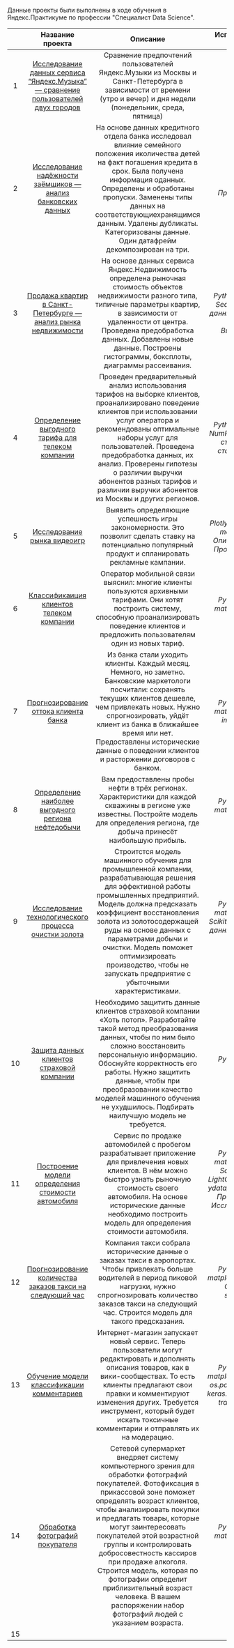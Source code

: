 Данные проекты были выполнены в ходе обучения в Яндекс.Практикуме по профессии "Специалист Data Science".

|    |                                               Название проекта                                               |                                                                                                                                                                                                                                                  	Описание                                                                                                                                                                                                                                                  |                                                                                             Используемые навыки и инструменты                                                                                              |
|:--:|:------------------------------------------------------------------------------------------------------------:|:-----------------------------------------------------------------------------------------------------------------------------------------------------------------------------------------------------------------------------------------------------------------------------------------------------------------------------------------------------------------------------------------------------------------------------------------------------------------------------------------------------------:|:--------------------------------------------------------------------------------------------------------------------------------------------------------------------------------------------------------------------------:|
| 1  | [Исследование данных сервиса “Яндекс.Музыка” — сравнение пользователей двух городов](https://clck.ru/357RC7) |                                                                                                                                                                   Сравнение предпочтений пользователей Яндекс.Музыки из Москвы и<br/> Санкт-Петербурга в зависимости от времени (утро и вечер) и дня недели (понедельник, среда, пятница)                                                                                                                                                                   |                                                                                                     *Python*, *Pandas*                                                                                                     |
| 2  |                       [Исследование надёжности заёмщиков — анализ банковских данных](https://clck.ru/357RQN)                       |                                                                              На основе данных кредитного отдела банка исследовал влияние семейного положения иколичества детей на факт погашения кредита в срок. Была получена информация оданных. Определены и обработаны пропуски. Заменены типы данных на соответствующиехранящимся данным. Удалены дубликаты. Категоризованы данные. Один датафрейм декомпозирован на три.                                                                              |                                                                                         *Python*, *Pandas*, *Предобработка данных*                                                                                         |
| 3  |                      [Продажа квартир в Санкт-Петербурге — анализ рынка недвижимости](https://clck.ru/357RQc)                      |                                                                                                     На основе данных сервиса Яндекс.Недвижимость определена рыночная стоимость объектов недвижимости разного типа, типичные параметры квартир, в зависимости от удаленности от центра. Проведена предобработка данных. Добавлены новые данные. Построены гистограммы, боксплоты, диаграммы рассеивания.                                                                                                     |                                               *Python*, *Pandas*, *Matplotlib*, *Seaborn*, *Предобработка данных*, *Исследовательский анализ данных*, *Визуализация данных*                                                |
| 4  |                            [Определение выгодного тарифа для телеком компании](https://clck.ru/357RQn)                             |                                                              Проведен предварительный анализ использования тарифов на выборке клиентов, проанализировано поведение клиентов при использовании услуг оператора и рекомендованы оптимальные наборы услуг для пользователей. Проведена предобработка данных, их анализ. Проверены гипотезы о различии выручки абонентов разных тарифов и различии выручки абонентов из Москвы и других регионов.                                                               |                                                      *Python*, *Pandas*, *Matplotlib*, *NumPy*, *SciPy*, *Описательная статистика*, *Проверка статистических гипотез*                                                      |
| 5  |                                       [Исследование рынка видеоигр](https://clck.ru/357RQz)                                        |                                                                                                                                                                           Выявить определяющие успешность игры закономерности. Это позволит сделать ставку на потенциально популярный продукт и спланировать рекламные кампании.                                                                                                                                                                            |                                     *Python*, *Pandas*, *Plotly.Express*, *NumPy*, *SciPy*, *matplotlib.pyplot*, *Math*, *Описательная статистика*, *Проверка статистических гипотез*                                      |
| 6  |                                 [Классификаиция клиентов телеком компании](https://clck.ru/357RRf)                                 |                                                                                                                                                 Оператор мобильной связи выяснил: многие клиенты пользуются архивными тарифами. Они хотят построить систему, способную проанализировать поведение клиентов и предложить пользователям один из новых тариф.                                                                                                                                                  |                                                                        *Python*, *Pandas*, *NumPy*, *matplotlib.pyplot*, *Seaborn*, *Scikit-Learn*                                                                         |
| 7  |                                   [Прогнозирование оттока клиента банка](https://clck.ru/357RRq)                                   |                                                                                       Из банка стали уходить клиенты. Каждый месяц. Немного, но заметно. Банковские маркетологи посчитали: сохранять текущих клиентов дешевле, чем привлекать новых. Нужно спрогнозировать, уйдёт клиент из банка в ближайшее время или нет. Предоставлены исторические данные о поведении клиентов и расторжении договоров с банком.                                                                                       |                                                                  *Python*, *Pandas*, *NumPy*, *matplotlib.pyplot*, *Seaborn*, *imblearn*, *Scikit-Learn*                                                                   |
| 8  |                            [Определение наиболее выгодного региона нефтедобычи](https://clck.ru/357RRy)                            |                                                                                                                                                         Вам предоставлены пробы нефти в трёх регионах. Характеристики для каждой скважины в регионе уже известны. Постройте модель для определения региона, где добыча принесёт наибольшую прибыль.                                                                                                                                                         |                                                                    *Python*, *Pandas*, *NumPy*, *matplotlib.pyplot*, *Seaborn*, *SciPy*, *Scikit-Learn*                                                                    |
| 9  |                          [Исследование технологического процесса очистки золота](https://clck.ru/357RSP)                           |Строитстся модель машинного обучения для промышленной компании, разрабатывающая решения для эффективной работы промышленных предприятий. Модель должна предсказать коэффициент восстановления золота из золотосодержащей руды на основе данных с параметрами добычи и очистки. Модель поможет оптимизировать производство, чтобы не запускать предприятие с убыточными характеристиками.|                                           *Python*, *Pandas*, *NumPy*, *matplotlib.pyplot*, *Seaborn*, *Scikit-Learn*, *Предобработка данных*, *Исследовательский анализ данных*                                           |
| 10 |                                [Защита данных клиентов страховой компании](https://clck.ru/357RSX)                                 |Необходимо защитить данные клиентов страховой компании «Хоть потоп». Разработайте такой метод преобразования данных, чтобы по ним было сложно восстановить персональную информацию. Обоснуйте корректность его работы. Нужно защитить данные, чтобы при преобразовании качество моделей машинного обучения не ухудшилось. Подбирать наилучшую модель не требуется.|                                                                                        *Python*, *Pandas*, *NumPy*, *Scikit-Learn*                                                                                         |
| 11 |                            [Построение модели определения стоимости автомобиля](https://clck.ru/357RSc)                            |Сервис по продаже автомобилей с пробегом  разрабатывает приложение для привлечения новых клиентов. В нём можно быстро узнать рыночную стоимость своего автомобиля. На основе исторические данные необходимо построить модель для определения стоимости автомобиля.| *Python*, *Pandas*, *NumPy*, *matplotlib.pyplot*, *Seaborn*, *Scikit-Learn*, *CatBoost*, *LightGBM*, *category_encoders*, *ydata_profiling*, *phik*, *imblearn*, *Предобработка данных*, *Исследовательский анализ данных* |
| 12 |                        [Прогнозирование количества заказов такси на следующий час](https://clck.ru/357RSg)                         |Компания такси собрала исторические данные о заказах такси в аэропортах. Чтобы привлекать больше водителей в период пиковой нагрузки, нужно спрогнозировать количество заказов такси на следующий час. Строится модель для такого предсказания.|                                                    *Python*, *Pandas*, *NumPy*, *matplotlib.pyplot*,  *Scikit-Learn*, *CatBoost*, *LightGBM*, *statsmodels*, *os.path*                                                     |
| 13 |                                [Обучение модели классификации комментариев](https://clck.ru/357RSm)                                |Интернет-магазин запускает новый сервис. Теперь пользователи могут редактировать и дополнять описания товаров, как в вики-сообществах. То есть клиенты предлагают свои правки и комментируют изменения других. Требуется инструмент, который будет искать токсичные комментарии и отправлять их на модерацию.|                         *Python*, *Pandas*, *NumPy*, *matplotlib.pyplot*,  *Scikit-Learn*, *os.path*, *nltk.corpus*, *re*, *tqdm*, *keras.preprocessing.sequence*, *transformers*, *torch*, *Bert*                         |
| 14 |                                     [Обработка фотографий покупателя](https://clck.ru/357RSr)                                      | Сетевой супермаркет внедряет систему компьютерного зрения для обработки фотографий покупателей. Фотофиксация в прикассовой зоне поможет определять возраст клиентов, чтобы анализировать покупки и предлагать товары, которые могут заинтересовать покупателей этой возрастной группы и контролировать добросовестность кассиров при продаже алкоголя. Строится модель, которая по фотографии определит приблизительный возраст человека. В вашем распоряжении набор фотографий людей с указанием возраста. |                                                                         *Python*, *Pandas*, *NumPy*, *matplotlib.pyplot*, *Seaborn*, *TensorFlow*                                                                          |
| 15 |                                                                                                              |                                                                                                                                                                                                                                                                                                                                                                                                                                                                                                             |                                                                                                                                                                                                                            |

